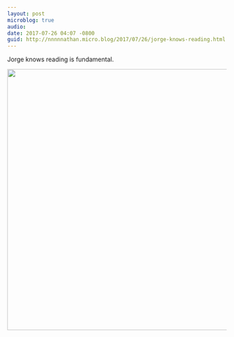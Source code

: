 ```yaml
---
layout: post
microblog: true
audio: 
date: 2017-07-26 04:07 -0800
guid: http://nnnnnathan.micro.blog/2017/07/26/jorge-knows-reading.html
---
```

Jorge knows reading is fundamental.

<img src="http://nnnnnathan.micro.blog/uploads/2017/6890e870f2.jpg" width="600" height="600" />
